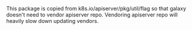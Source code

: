 This package is copied from k8s.io/apiserver/pkg/util/flag so that galaxy doesn't need to vendor apiserver repo.
Vendoring apiserver repo will heavily slow down updating vendors.